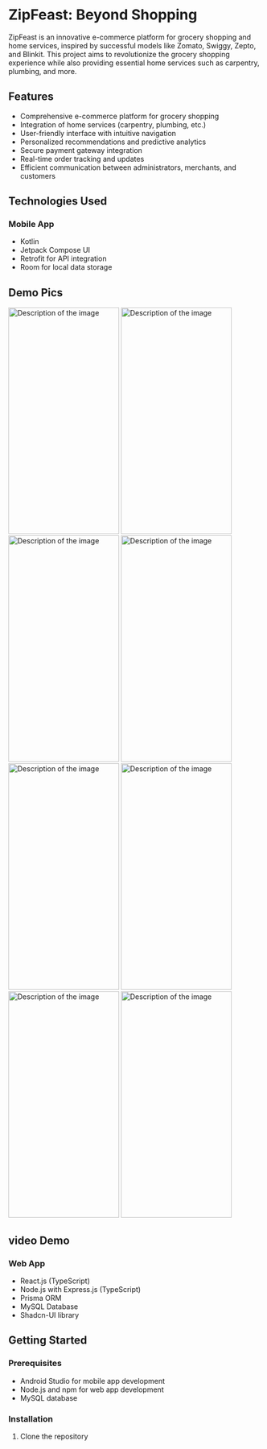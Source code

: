 
# ZipFeast: Beyond Shopping

ZipFeast is an innovative e-commerce platform for grocery shopping and home services, inspired by successful models like Zomato, Swiggy, Zepto, and Blinkit. This project aims to revolutionize the grocery shopping experience while also providing essential home services such as carpentry, plumbing, and more.

## Features

- Comprehensive e-commerce platform for grocery shopping
- Integration of home services (carpentry, plumbing, etc.)
- User-friendly interface with intuitive navigation
- Personalized recommendations and predictive analytics
- Secure payment gateway integration
- Real-time order tracking and updates
- Efficient communication between administrators, merchants, and customers

## Technologies Used

### Mobile App
- Kotlin
- Jetpack Compose UI
- Retrofit for API integration
- Room for local data storage
## Demo Pics 
<img src="https://github.com/user-attachments/assets/3e5da00b-9f2c-485b-a160-2eca6cf24012" alt="Description of the image" width="220" height="450"/>
<img src="https://github.com/user-attachments/assets/4fcdb690-309b-4a3d-95c7-914fdbf3533e" alt="Description of the image" width="220" height="450"/>
<img src="https://github.com/user-attachments/assets/ad181438-57a4-4e21-9d45-4ba22e6137d4" alt="Description of the image" width="220" height="450"/>
<img src="https://github.com/user-attachments/assets/a34bb7d4-96be-4121-8050-03766e6a6d0d" alt="Description of the image" width="220" height="450"/>
<img src="https://github.com/user-attachments/assets/9f79ada8-a3bc-42ef-a47a-a7ba0f2c7bb6" alt="Description of the image" width="220" height="450"/>
<img src="https://github.com/user-attachments/assets/539643ed-a5ee-40f1-b326-23f13f6ceb25" alt="Description of the image" width="220" height="450"/>
<img src="https://github.com/user-attachments/assets/8030dfd5-0c5d-44c4-bd01-f1273ec4ec80" alt="Description of the image" width="220" height="450"/>
<img src="https://github.com/user-attachments/assets/56d20240-b78a-4490-8542-a3f783c5b69e" alt="Description of the image" width="220" height="450"/>

## video Demo

### Web App
- React.js (TypeScript)
- Node.js with Express.js (TypeScript)
- Prisma ORM
- MySQL Database
- Shadcn-UI library

## Getting Started

### Prerequisites
- Android Studio for mobile app development
- Node.js and npm for web app development
- MySQL database

### Installation
1. Clone the repository
